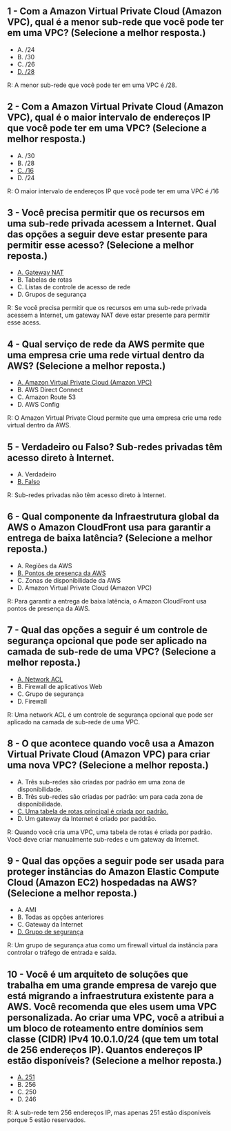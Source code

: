 ## 1 - Com a Amazon Virtual Private Cloud (Amazon VPC), qual é a menor sub-rede que você pode ter em uma VPC? (Selecione a melhor resposta.)

- A. /24
- B. /30
- C. /26
- <u>D. /28</u> 

R: A menor sub-rede que você pode ter em uma VPC é /28.

## 2 - Com a Amazon Virtual Private Cloud (Amazon VPC), qual é o maior intervalo de endereços IP que você pode ter em uma VPC? (Selecione a melhor resposta.)

- A. /30
- B. /28
- <u>C. /16</u>
- D. /24

R: O maior intervalo de endereços IP que você pode ter em uma VPC é /16

## 3 - Você precisa permitir que os recursos em uma sub-rede privada acessem a Internet. Qual das opções a seguir deve estar presente para permitir esse acesso? (Selecione a melhor reposta.)

- <u>A. Gateway NAT</u>
- B. Tabelas de rotas
- C. Listas de controle de acesso de rede
- D. Grupos de segurança 

R: Se você precisa permitir que os recursos em uma sub-rede privada acessem a Internet, um gateway NAT deve estar presente para permitir esse acess.

## 4 - Qual serviço de rede da AWS permite que uma empresa crie uma rede virtual dentro da AWS? (Selecione a melhor reposta.)

- <u>A. Amazon Virtual Private Cloud (Amazon VPC)</u>
- B. AWS Direct Connect
- C. Amazon Route 53
- D. AWS Config

R: O Amazon Virtual Private Cloud permite que uma empresa crie uma rede virtual dentro da AWS.

## 5 - Verdadeiro ou Falso? Sub-redes privadas têm acesso direto à Internet.

- A. Verdadeiro
- <u>B. Falso</u>

R: Sub-redes privadas não têm acesso direto à Internet.

## 6 - Qual componente da Infraestrutura global da AWS o Amazon CloudFront usa para garantir a entrega de baixa latência? (Selecione a melhor reposta.)

- A. Regiões da AWS
- <u>B. Pontos de presença da AWS</u>
- C. Zonas de disponibilidade da AWS
- D. Amazon Virtual Private Cloud (Amazon VPC)

R: Para garantir a entrega de baixa latência, o Amazon CloudFront usa pontos de presença da AWS.

## 7 - Qual das opções a seguir é um controle de segurança opcional que pode ser aplicado na camada de sub-rede de uma VPC? (Selecione a melhor reposta.)

- <u>A. Network ACL</u>
- B. Firewall de aplicativos Web
- C. Grupo de segurança
- D. Firewall

R: Uma network ACL é um controle de segurança opcional que pode ser aplicado na camada de sub-rede de uma VPC.

## 8 - O que acontece quando você usa a Amazon Virtual Private Cloud (Amazon VPC) para criar uma nova VPC? (Selecione a melhor reposta.)

- A. Três sub-redes são criadas por padrão em uma zona de disponibilidade.
- B. Três sub-redes são criadas por padrão: um para cada zona de disponibilidade.
- <u>C. Uma tabela de rotas principal é criada por padrão.</u>
- D. Um gateway da Internet é criado por paddrão.

R: Quando você cria uma VPC, uma tabela de rotas é criada por padrão. Você deve criar manualmente sub-redes e um gateway da Internet.

## 9 - Qual das opções a seguir pode ser usada para proteger instâncias do Amazon Elastic Compute Cloud (Amazon EC2) hospedadas na AWS? (Selecione a melhor reposta.)

- A. AMI
- B. Todas as opções anteriores
- C. Gateway da Internet
- <u>D. Grupo de segurança</u>

R: Um grupo de segurança atua como um firewall virtual da instância para controlar o tráfego de entrada e saída. 

## 10 - Você é um arquiteto de soluções que trabalha em uma grande empresa de varejo que está migrando a infraestrutura existente para a AWS. Você recomenda que eles usem uma VPC personalizada. Ao criar uma VPC, você a atribui a um bloco de roteamento entre domínios sem classe (CIDR) IPv4 10.0.1.0/24 (que tem um total de 256 endereços IP). Quantos endereços IP estão disponíveis? (Selecione a melhor reposta.)

- <u>A. 251</u>
- B. 256
- C. 250
- D. 246

R: A sub-rede tem 256 endereços IP, mas apenas 251 estão disponíveis porque 5 estão reservados.
